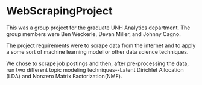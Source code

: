 # WebScrapingProject
This was a group project for the graduate UNH Analytics department. The group members were Ben Weckerle, Devan Miller, and Johnny Cagno. 

The project requirements were to scrape data from the internet and to apply a some sort of machine learning model or other data science techniques. 

We chose to scrape job postings and then, after pre-processing the data, run two different topic modeling techniques--Latent Dirichlet Allocation (LDA) and Nonzero Matrix Factorization(NMF).

